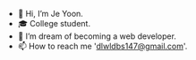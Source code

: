 - 👋 Hi, I’m Je Yoon.
- 🎓 College student.
- 🌱 I’m dream of becoming a web developer.
- 📫 How to reach me 'dlwldbs147@gmail.com'.

<!---
jiyoon0701/jiyoon0701 is a ✨ special ✨ repository because its `README.md` (this file) appears on your GitHub profile.
You can click the Preview link to take a look at your changes.
--->
